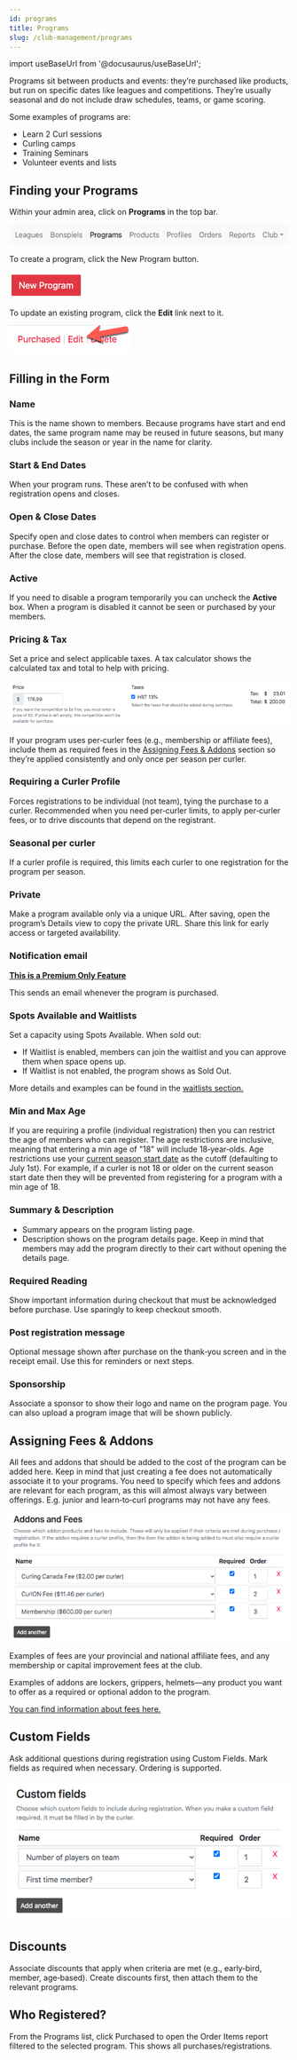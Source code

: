 ```yaml
---
id: programs
title: Programs
slug: /club-management/programs
---
```

import useBaseUrl from '@docusaurus/useBaseUrl';

Programs sit between products and events: they’re purchased like products, but run on specific dates like leagues and competitions.
They’re usually seasonal and do not include draw schedules, teams, or game scoring.

Some examples of programs are:

- Learn 2 Curl sessions
- Curling camps
- Training Seminars
- Volunteer events and lists

## Finding your Programs

Within your admin area, click on **Programs** in the top bar.

![Navigation](/img/docs/club-management/programs/navigation.png)

To create a program, click the New Program button.

![New](/img/docs/club-management/programs/new.png)

To update an existing program, click the **Edit** link next to it.

![Edit](/img/docs/club-management/shared/edit.png)


## Filling in the Form

### Name

This is the name shown to members. Because programs have start and end dates, the same program name may be reused in future seasons, but many clubs include the season or year in the name for clarity.

### Start & End Dates

When your program runs. These aren’t to be confused with when registration opens and closes.

### Open & Close Dates

Specify open and close dates to control when members can register or purchase.
Before the open date, members will see when registration opens. After the close date, members will see that registration is closed.
 
### Active

If you need to disable a program temporarily you can uncheck the **Active** box. When a program is disabled it cannot be seen or purchased by your members.

### Pricing & Tax

Set a price and select applicable taxes. A tax calculator shows the calculated tax and total to help with pricing.

![Tax Calculator](/img/docs/club-management/shared/tax-calculator.png)

If your program uses per‑curler fees (e.g., membership or affiliate fees), include them as required fees in the [Assigning Fees & Addons](#assigning-fees--addons) section so they’re applied consistently and only once per season per curler.

### Requiring a Curler Profile

Forces registrations to be individual (not team), tying the purchase to a curler. Recommended when you need per‑curler limits, to apply per‑curler fees, or to drive discounts that depend on the registrant.

### Seasonal per curler

If a curler profile is required, this limits each curler to one registration for the program per season.

### Private

Make a program available only via a unique URL. After saving, open the program’s Details view to copy the private URL. Share this link for early access or targeted availability.

### Notification email

**[This is a Premium Only Feature](/docs/getting-started/premium)**

This sends an email whenever the program is purchased.

### Spots Available and Waitlists

Set a capacity using Spots Available. When sold out:

- If Waitlist is enabled, members can join the waitlist and you can approve them when space opens up.
- If Waitlist is not enabled, the program shows as Sold Out.

More details and examples can be found in the [waitlists section.](/docs/club-management/waitlists)

### Min and Max Age

If you are requiring a profile (individual registration) then you can restrict the age of members who can register.
The age restrictions are inclusive, meaning that entering a min age of "18" will include 18‑year‑olds.
Age restrictions use your [current season start date](/docs/club-management/settings#season-start) as the cutoff (defaulting to July 1st). For example, if a curler is not 18 or older on the current season start date then they will be prevented from registering for a program with a min age of 18.

### Summary & Description

- Summary appears on the program listing page.
- Description shows on the program details page.
Keep in mind that members may add the program directly to their cart without opening the details page.

### Required Reading

Show important information during checkout that must be acknowledged before purchase. Use sparingly to keep checkout smooth.

### Post registration message

Optional message shown after purchase on the thank‑you screen and in the receipt email. Use this for reminders or next steps.

### Sponsorship

Associate a sponsor to show their logo and name on the program page. You can also upload a program image that will be shown publicly.

## Assigning Fees & Addons

All fees and addons that should be added to the cost of the program can be added here.
Keep in mind that just creating a fee does not automatically associate it to your programs.
You need to specify which fees and addons are relevant for each program, as this will almost always vary between offerings. E.g. junior and learn‑to‑curl programs may not have any fees.

![Addons and Fees](/img/docs/club-management/shared/addons-and-fees.png)

Examples of fees are your provincial and national affiliate fees, and any membership or capital improvement fees at the club.

Examples of addons are lockers, grippers, helmets—any product you want to offer as a required or optional addon to the program.

[You can find information about fees here.](/docs/club-management/fees)

## Custom Fields

Ask additional questions during registration using Custom Fields. Mark fields as required when necessary. Ordering is supported.

![Custom Fields](/img/docs/club-management/shared/custom-fields.png)

## Discounts

Associate discounts that apply when criteria are met (e.g., early‑bird, member, age‑based). Create discounts first, then attach them to the relevant programs.

## Who Registered?

From the Programs list, click Purchased to open the Order Items report filtered to the selected program. This shows all purchases/registrations.
